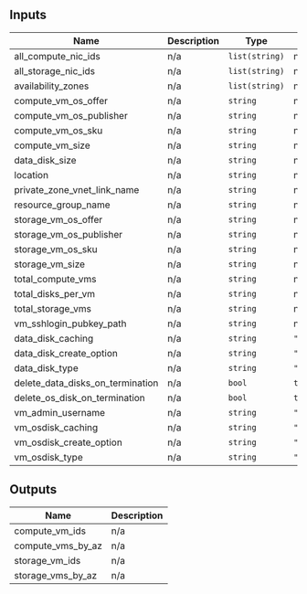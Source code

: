 ## Inputs

| Name | Description | Type | Default | Required |
|------|-------------|------|---------|:-----:|
| all\_compute\_nic\_ids | n/a | `list(string)` | n/a | yes |
| all\_storage\_nic\_ids | n/a | `list(string)` | n/a | yes |
| availability\_zones | n/a | `list(string)` | n/a | yes |
| compute\_vm\_os\_offer | n/a | `string` | n/a | yes |
| compute\_vm\_os\_publisher | n/a | `string` | n/a | yes |
| compute\_vm\_os\_sku | n/a | `string` | n/a | yes |
| compute\_vm\_size | n/a | `string` | n/a | yes |
| data\_disk\_size | n/a | `string` | n/a | yes |
| location | n/a | `string` | n/a | yes |
| private\_zone\_vnet\_link\_name | n/a | `string` | n/a | yes |
| resource\_group\_name | n/a | `string` | n/a | yes |
| storage\_vm\_os\_offer | n/a | `string` | n/a | yes |
| storage\_vm\_os\_publisher | n/a | `string` | n/a | yes |
| storage\_vm\_os\_sku | n/a | `string` | n/a | yes |
| storage\_vm\_size | n/a | `string` | n/a | yes |
| total\_compute\_vms | n/a | `string` | n/a | yes |
| total\_disks\_per\_vm | n/a | `string` | n/a | yes |
| total\_storage\_vms | n/a | `string` | n/a | yes |
| vm\_sshlogin\_pubkey\_path | n/a | `string` | n/a | yes |
| data\_disk\_caching | n/a | `string` | `"ReadWrite"` | no |
| data\_disk\_create\_option | n/a | `string` | `"Empty"` | no |
| data\_disk\_type | n/a | `string` | `"Empty"` | no |
| delete\_data\_disks\_on\_termination | n/a | `bool` | `true` | no |
| delete\_os\_disk\_on\_termination | n/a | `bool` | `true` | no |
| vm\_admin\_username | n/a | `string` | `"azureuser"` | no |
| vm\_osdisk\_caching | n/a | `string` | `"ReadWrite"` | no |
| vm\_osdisk\_create\_option | n/a | `string` | `"FromImage"` | no |
| vm\_osdisk\_type | n/a | `string` | `"Standard_LRS"` | no |

## Outputs

| Name | Description |
|------|-------------|
| compute\_vm\_ids | n/a |
| compute\_vms\_by\_az | n/a |
| storage\_vm\_ids | n/a |
| storage\_vms\_by\_az | n/a |

